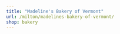```yaml
---
title: "Madeline's Bakery of Vermont"
url: /milton/madelines-bakery-of-vermont/
shop: bakery
---
```

